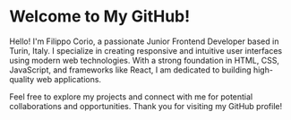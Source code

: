 
# Welcome to My GitHub!
Hello! I'm Filippo Corio, a passionate Junior Frontend Developer based in Turin, Italy. I specialize in creating responsive and intuitive user interfaces using modern web technologies. With a strong foundation in HTML, CSS, JavaScript, and frameworks like React, I am dedicated to building high-quality web applications.

Feel free to explore my projects and connect with me for potential collaborations and opportunities. Thank you for visiting my GitHub profile!

